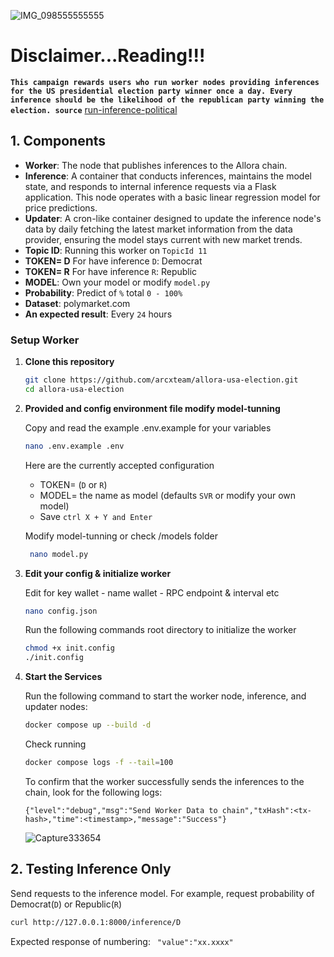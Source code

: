 ![IMG_098555555555](https://github.com/user-attachments/assets/59d316cc-f006-4f44-841c-cc5b84ad088b)

# Disclaimer...Reading!!!
**`This campaign rewards users who run worker nodes providing inferences for the US presidential election party winner once a day. Every inference should be the likelihood of the republican party winning the election. source`** [run-inference-political](https://app.allora.network/points/campaign/run-inference-political)

## 1. Components
- **Worker**: The node that publishes inferences to the Allora chain.
- **Inference**: A container that conducts inferences, maintains the model state, and responds to internal inference requests via a Flask application. This node operates with a basic linear regression model for price predictions.
- **Updater**: A cron-like container designed to update the inference node's data by daily fetching the latest market information from the data provider, ensuring the model stays current with new market trends.
- **Topic ID**: Running this worker on `TopicId 11`
- **TOKEN= D** For have inference `D`: Democrat
- **TOKEN= R** For have inference `R`: Republic
- **MODEL**: Own your model or modify `model.py`
- **Probability**: Predict of `%` total `0 - 100%`
- **Dataset**: polymarket.com
- **An expected result**: Every `24` hours 

### Setup Worker

1. **Clone this repository**
   ```sh
   git clone https://github.com/arcxteam/allora-usa-election.git
   cd allora-usa-election
    ```
2. **Provided and config environment file modify model-tunning**
    
    Copy and read the example .env.example for your variables
    ```sh
    nano .env.example .env
    ```
    Here are the currently accepted configuration
   - TOKEN= (`D` or `R`)
   - MODEL= the name as model (defaults `SVR` or modify your own model)
   - Save `ctrl X + Y and Enter`
   
   Modify model-tunning or check /models folder
   ```sh
    nano model.py
    ```

4. **Edit your config & initialize worker**

   Edit for key wallet - name wallet - RPC endpoint & interval etc
    ```sh
    nano config.json
    ```
   Run the following commands root directory to initialize the worker
    ```sh
    chmod +x init.config
    ./init.config
    ```
5. **Start the Services**
    
    Run the following command to start the worker node, inference, and updater nodes:
    ```sh
    docker compose up --build -d
    ```
    Check running
    ```sh
    docker compose logs -f --tail=100
    ```

   To confirm that the worker successfully sends the inferences to the chain, look for the following logs:
    ```
    {"level":"debug","msg":"Send Worker Data to chain","txHash":<tx-hash>,"time":<timestamp>,"message":"Success"}
    ```

   ![Capture333654](https://github.com/user-attachments/assets/a61b3779-e80e-4e8a-8518-672f55e30f06)

## 2. Testing Inference Only

   Send requests to the inference model. For example, request probability of Democrat(`D`) or Republic(`R`)
   ```sh
   curl http://127.0.0.1:8000/inference/D
   ```
   Expected response of numbering:
   `
   "value":"xx.xxxx"`
